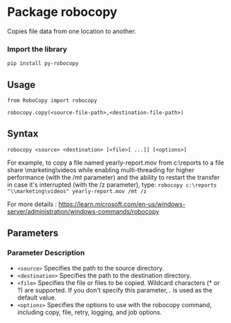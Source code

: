 # Package robocopy

Copies file data from one location to another.

### Import the library
`pip install py-robocopy`

## Usage

`from RoboCopy import robocopy`

`robocopy.copy(<source-file-path>,<destination-file-path>)`

## Syntax
`robocopy <source> <destination> [<file>[ ...]] [<options>]`

For example, to copy a file named yearly-report.mov from c:\reports to a file share \\marketing\videos while enabling multi-threading for higher performance (with the /mt parameter) and the ability to restart the transfer in case it's interrupted (with the /z parameter), type:
`robocopy c:\reports "\\marketing\videos" yearly-report.mov /mt /z`

For more details : https://learn.microsoft.com/en-us/windows-server/administration/windows-commands/robocopy

## Parameters
### Parameter	Description
- `<source>`	Specifies the path to the source directory.
- `<destination>`	Specifies the path to the destination directory.
- `<file>`	Specifies the file or files to be copied. Wildcard characters (* or ?) are supported. If you don't specify this parameter, *.* is used as the default value.
- `<options>`	Specifies the options to use with the robocopy command, including copy, file, retry, logging, and job options.

